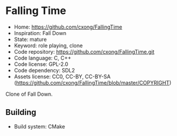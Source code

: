 # Falling Time

- Home: https://github.com/cxong/FallingTime
- Inspiration: Fall Down
- State: mature
- Keyword: role playing, clone
- Code repository: https://github.com/cxong/FallingTime.git
- Code language: C, C++
- Code license: GPL-2.0
- Code dependency: SDL2
- Assets license: CC0, CC-BY, CC-BY-SA (https://github.com/cxong/FallingTime/blob/master/COPYRIGHT)

Clone of Fall Down.

## Building

- Build system: CMake

